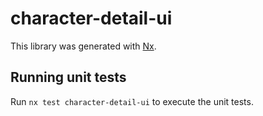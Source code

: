 # character-detail-ui

This library was generated with [Nx](https://nx.dev).

## Running unit tests

Run `nx test character-detail-ui` to execute the unit tests.
